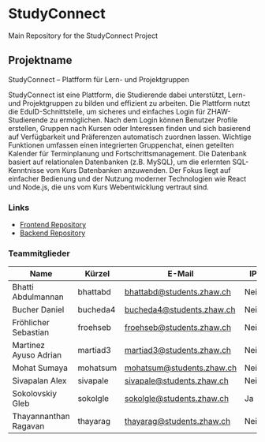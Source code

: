 # StudyConnect

Main Repository for the StudyConnect Project

## Projektname

StudyConnect – Platfform für Lern- und Projektgruppen

StudyConnect ist eine Plattform, die Studierende dabei unterstützt, Lern- und Projektgruppen zu bilden und effizient zu arbeiten. Die Plattform nutzt die EduID-Schnittstelle, um sicheres und einfaches Login für ZHAW-Studierende zu ermöglichen. Nach dem Login können Benutzer Profile erstellen, Gruppen nach Kursen oder Interessen finden und sich basierend auf Verfügbarkeit und Präferenzen automatisch zuordnen lassen. Wichtige Funktionen umfassen einen integrierten Gruppenchat, einen geteilten Kalender für Terminplanung und Fortschrittsmanagement. Die Datenbank basiert auf relationalen Datenbanken (z.B. MySQL), um die erlernten SQL-Kenntnisse vom Kurs Datenbanken anzuwenden. Der Fokus liegt auf einfacher Bedienung und der Nutzung moderner Technologien wie React und Node.js, die uns vom Kurs Webentwicklung vertraut sind.

### Links

- [Frontend Repository](https://github.com/StudyConnect-ZHAW/Frontend)
- [Backend Repository](https://github.com/StudyConnect-ZHAW/Backend)

### Teammitglieder

| Name                  | Kürzel   | E-Mail                    | IP   |
|-----------------------|----------|---------------------------|------|
| Bhatti Abdulmannan    | bhattabd | bhattabd@students.zhaw.ch | Nein |
| Bucher Daniel         | bucheda4 | bucheda4@students.zhaw.ch | Nein |
| Fröhlicher Sebastian  | froehseb | froehseb@students.zhaw.ch | Nein |
| Martinez Ayuso Adrian | martiad3 | martiad3@students.zhaw.ch | Nein |
| Mohat Sumaya          | mohatsum | mohatsum@students.zhaw.ch | Nein |
| Sivapalan Alex        | sivapale | sivapale@students.zhaw.ch | Nein |
| Sokolovskiy Gleb      | sokolgle | sokolgle@students.zhaw.ch | Ja   |
| Thayannanthan Ragavan | thayarag | thayarag@students.zhaw.ch | Nein |
